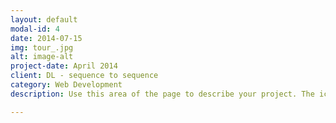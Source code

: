 ```yaml
---
layout: default
modal-id: 4
date: 2014-07-15
img: tour_.jpg
alt: image-alt
project-date: April 2014
client: DL - sequence to sequence
category: Web Development
description: Use this area of the page to describe your project. The icon above is part of a free icon set by <a href="https://sellfy.com/p/8Q9P/jV3VZ/">Flat Icons</a>. On their website, you can download their free set with 16 icons, or you can purchase the entire set with 146 icons for only $12!

---
```

